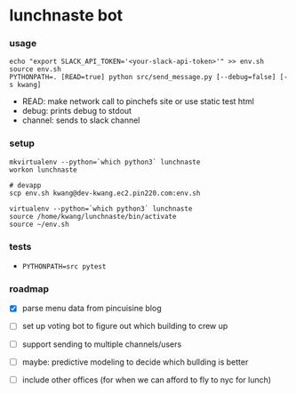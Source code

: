 # lunchnaste bot

### usage

```
echo "export SLACK_API_TOKEN='<your-slack-api-token>'" >> env.sh
source env.sh
PYTHONPATH=. [READ=true] python src/send_message.py [--debug=false] [-s kwang]
```

- READ: make network call to pinchefs site or use static test html
- debug: prints debug to stdout
- channel: sends to slack channel

### setup

```
mkvirtualenv --python=`which python3` lunchnaste
workon lunchnaste

# devapp
scp env.sh kwang@dev-kwang.ec2.pin220.com:env.sh

virtualenv --python=`which python3` lunchnaste
source /home/kwang/lunchnaste/bin/activate
source ~/env.sh
```

### tests

- `PYTHONPATH=src pytest`

### roadmap

- [x] parse menu data from pincuisine blog
- [ ] set up voting bot to figure out which building to crew up
- [ ] support sending to multiple channels/users
- [ ] maybe: predictive modeling to decide which bullding is better
- [ ] include other offices (for when we can afford to fly to nyc for lunch)

